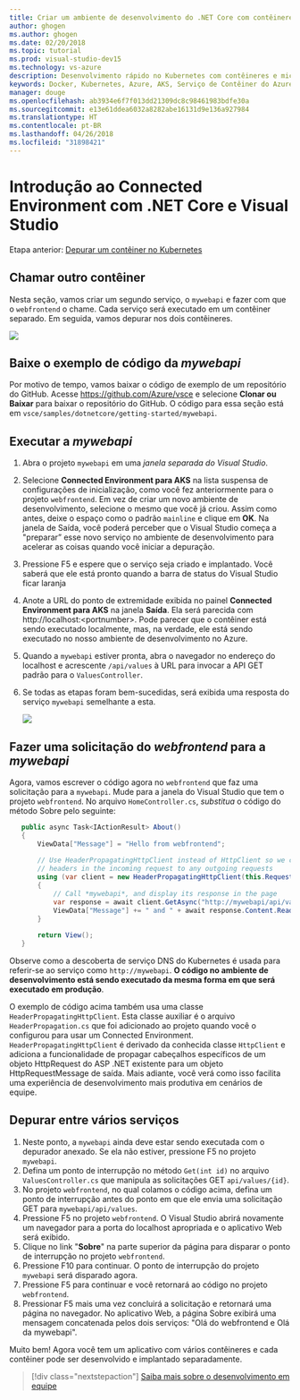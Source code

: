 ```yaml
---
title: Criar um ambiente de desenvolvimento do .NET Core com contêineres usando o Kubernetes na nuvem com o Visual Studio – Etapa 5 – Chamar outro contêiner | Microsoft Docs
author: ghogen
ms.author: ghogen
ms.date: 02/20/2018
ms.topic: tutorial
ms.prod: visual-studio-dev15
ms.technology: vs-azure
description: Desenvolvimento rápido no Kubernetes com contêineres e microsserviços no Azure
keywords: Docker, Kubernetes, Azure, AKS, Serviço de Contêiner do Azure, contêineres
manager: douge
ms.openlocfilehash: ab3934e6f7f013dd21309dc8c98461983bdfe30a
ms.sourcegitcommit: e13e61ddea6032a8282abe16131d9e136a927984
ms.translationtype: HT
ms.contentlocale: pt-BR
ms.lasthandoff: 04/26/2018
ms.locfileid: "31898421"
---
```

# <a name="get-started-on-connected-environment-with-net-core-and-visual-studio"></a>Introdução ao Connected Environment com .NET Core e Visual Studio

Etapa anterior: [Depurar um contêiner no Kubernetes](get-started-netcore-visualstudio-04.md)

## <a name="call-another-container"></a>Chamar outro contêiner
Nesta seção, vamos criar um segundo serviço, o `mywebapi` e fazer com que o `webfrontend` o chame. Cada serviço será executado em um contêiner separado. Em seguida, vamos depurar nos dois contêineres.

![](media/multi-container.png)

## <a name="download-sample-code-for-mywebapi"></a>Baixe o exemplo de código da *mywebapi*
Por motivo de tempo, vamos baixar o código de exemplo de um repositório do GitHub. Acesse https://github.com/Azure/vsce e selecione **Clonar ou Baixar** para baixar o repositório do GitHub. O código para essa seção está em `vsce/samples/dotnetcore/getting-started/mywebapi`.

## <a name="run-mywebapi"></a>Executar a *mywebapi*
1. Abra o projeto `mywebapi` em uma *janela separada do Visual Studio*.
1. Selecione **Connected Environment para AKS** na lista suspensa de configurações de inicialização, como você fez anteriormente para o projeto `webfrontend`. Em vez de criar um novo ambiente de desenvolvimento, selecione o mesmo que você já criou. Assim como antes, deixe o espaço como o padrão `mainline` e clique em **OK**. Na janela de Saída, você poderá perceber que o Visual Studio começa a "preparar” esse novo serviço no ambiente de desenvolvimento para acelerar as coisas quando você iniciar a depuração.
1. Pressione F5 e espere que o serviço seja criado e implantado. Você saberá que ele está pronto quando a barra de status do Visual Studio ficar laranja
1. Anote a URL do ponto de extremidade exibida no painel **Connected Environment para AKS** na janela **Saída**. Ela será parecida com http://localhost:\<portnumber\>. Pode parecer que o contêiner está sendo executado localmente, mas, na verdade, ele está sendo executado no nosso ambiente de desenvolvimento no Azure.
1. Quando a `mywebapi` estiver pronta, abra o navegador no endereço do localhost e acrescente `/api/values` à URL para invocar a API GET padrão para o `ValuesController`. 
1. Se todas as etapas foram bem-sucedidas, será exibida uma resposta do serviço `mywebapi` semelhante a esta.

    ![](images/WebAPIResponse.png)

## <a name="make-a-request-from-webfrontend-to-mywebapi"></a>Fazer uma solicitação do *webfrontend* para a *mywebapi*
Agora, vamos escrever o código agora no `webfrontend` que faz uma solicitação para a `mywebapi`. Mude para a janela do Visual Studio que tem o projeto `webfrontend`. No arquivo `HomeController.cs`, *substitua* o código do método Sobre pelo seguinte:

 ```csharp
    public async Task<IActionResult> About()
    {
        ViewData["Message"] = "Hello from webfrontend";
        
        // Use HeaderPropagatingHttpClient instead of HttpClient so we can propagate
        // headers in the incoming request to any outgoing requests
        using (var client = new HeaderPropagatingHttpClient(this.Request))
        {
            // Call *mywebapi*, and display its response in the page
            var response = await client.GetAsync("http://mywebapi/api/values/1");
            ViewData["Message"] += " and " + await response.Content.ReadAsStringAsync();
        }
    
        return View();
    }

```

Observe como a descoberta de serviço DNS do Kubernetes é usada para referir-se ao serviço como `http://mywebapi`. **O código no ambiente de desenvolvimento está sendo executado da mesma forma em que será executado em produção**.

O exemplo de código acima também usa uma classe `HeaderPropagatingHttpClient`. Esta classe auxiliar é o arquivo `HeaderPropagation.cs` que foi adicionado ao projeto quando você o configurou para usar um Connected Environment. `HeaderPropagatingHttpClient` é derivado da conhecida classe `HttpClient` e adiciona a funcionalidade de propagar cabeçalhos específicos de um objeto HttpRequest do ASP .NET existente para um objeto HttpRequestMessage de saída. Mais adiante, você verá como isso facilita uma experiência de desenvolvimento mais produtiva em cenários de equipe.

## <a name="debug-across-multiple-services"></a>Depurar entre vários serviços
1. Neste ponto, a `mywebapi` ainda deve estar sendo executada com o depurador anexado. Se ela não estiver, pressione F5 no projeto `mywebapi`.
1. Defina um ponto de interrupção no método `Get(int id)` no arquivo `ValuesController.cs` que manipula as solicitações GET `api/values/{id}`.
1. No projeto `webfrontend`, no qual colamos o código acima, defina um ponto de interrupção antes do ponto em que ele envia uma solicitação GET para `mywebapi/api/values`.
1. Pressione F5 no projeto `webfrontend`. O Visual Studio abrirá novamente um navegador para a porta do localhost apropriada e o aplicativo Web será exibido.
1. Clique no link "**Sobre**" na parte superior da página para disparar o ponto de interrupção no projeto `webfrontend`. 
1. Pressione F10 para continuar. O ponto de interrupção do projeto `mywebapi` será disparado agora.
1. Pressione F5 para continuar e você retornará ao código no projeto `webfrontend`.
1. Pressionar F5 mais uma vez concluirá a solicitação e retornará uma página no navegador. No aplicativo Web, a página Sobre exibirá uma mensagem concatenada pelos dois serviços: "Olá do webfrontend e Olá da mywebapi".

Muito bem! Agora você tem um aplicativo com vários contêineres e cada contêiner pode ser desenvolvido e implantado separadamente.

> [!div class="nextstepaction"]
> [Saiba mais sobre o desenvolvimento em equipe](get-started-netcore-visualstudio-06.md)

